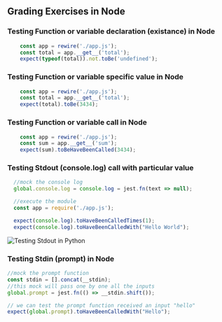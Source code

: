 ## Grading Exercises in Node

### Testing Function or variable declaration (existance) in Node
```js
    const app = rewire('./app.js');
    const total = app.__get__('total');
    expect(typeof(total)).not.toBe('undefined');
```

### Testing Function or variable specific value in Node
```js
    const app = rewire('./app.js');
    const total = app.__get__('total');
    expect(total).toBe(3434);
```

### Testing Function or variable call in Node
```js
    const app = rewire('./app.js');
    const sum = app.__get__('sum');
    expect(sum).toBeHaveBeenCalled(3434);
```

### Testing Stdout (console.log) call with particular value

```js
  //mock the console log
  global.console.log = console.log = jest.fn(text => null);

  //execute the module
  const app = require('./app.js');

  expect(console.log).toHaveBeenCalledTimes(1);
  expect(console.log).toHaveBeenCalledWith("Hello World");
```
![Testing Stdout in Python](https://ucarecdn.com/f585299b-edc6-4418-8826-d796a7d733aa/testing_stdout_node.png)

### Testing Stdin (prompt) in Node

```js
//mock the prompt function
const stdin = [].concat(__stdin);
//this mock will pass one by one all the inputs
global.prompt = jest.fn(() => __stdin.shift());

// we can test the prompt function received an input "hello"
expect(global.prompt).toHaveBeenCalledWith("Hello");
```



